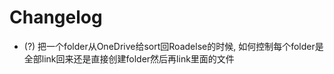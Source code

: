 # Changelog


* (?) 把一个folder从OneDrive给sort回Roadelse的时候, 如何控制每个folder是全部link回来还是直接创建folder然后再link里面的文件
